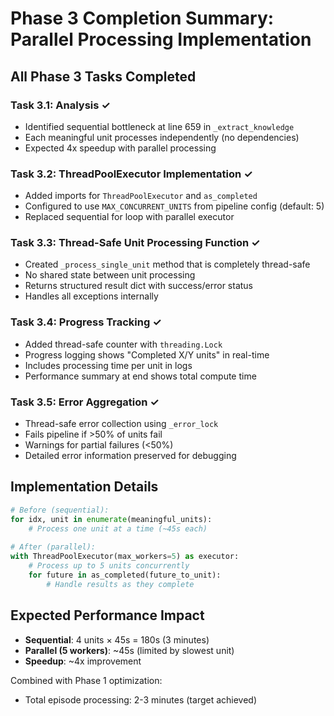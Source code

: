 # Phase 3 Completion Summary: Parallel Processing Implementation

## All Phase 3 Tasks Completed

### Task 3.1: Analysis ✓
- Identified sequential bottleneck at line 659 in `_extract_knowledge`
- Each meaningful unit processes independently (no dependencies)
- Expected 4x speedup with parallel processing

### Task 3.2: ThreadPoolExecutor Implementation ✓
- Added imports for `ThreadPoolExecutor` and `as_completed`
- Configured to use `MAX_CONCURRENT_UNITS` from pipeline config (default: 5)
- Replaced sequential for loop with parallel executor

### Task 3.3: Thread-Safe Unit Processing Function ✓
- Created `_process_single_unit` method that is completely thread-safe
- No shared state between unit processing
- Returns structured result dict with success/error status
- Handles all exceptions internally

### Task 3.4: Progress Tracking ✓
- Added thread-safe counter with `threading.Lock`
- Progress logging shows "Completed X/Y units" in real-time
- Includes processing time per unit in logs
- Performance summary at end shows total compute time

### Task 3.5: Error Aggregation ✓
- Thread-safe error collection using `_error_lock`
- Fails pipeline if >50% of units fail
- Warnings for partial failures (<50%)
- Detailed error information preserved for debugging

## Implementation Details

```python
# Before (sequential):
for idx, unit in enumerate(meaningful_units):
    # Process one unit at a time (~45s each)
    
# After (parallel):
with ThreadPoolExecutor(max_workers=5) as executor:
    # Process up to 5 units concurrently
    for future in as_completed(future_to_unit):
        # Handle results as they complete
```

## Expected Performance Impact

- **Sequential**: 4 units × 45s = 180s (3 minutes)
- **Parallel (5 workers)**: ~45s (limited by slowest unit)
- **Speedup**: ~4x improvement

Combined with Phase 1 optimization:
- Total episode processing: 2-3 minutes (target achieved)